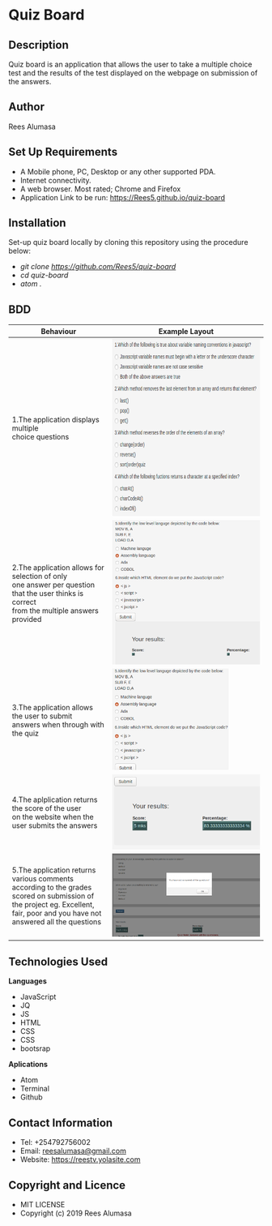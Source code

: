 # Quiz Board
## Description
Quiz board is an application that allows the user to take a multiple choice test and the results of the test displayed on the webpage on submission of the answers.
## Author
Rees Alumasa

## Set Up Requirements
* A Mobile phone, PC, Desktop or any other supported PDA.
* Internet connectivity.
* A web browser. Most rated; Chrome and Firefox
* Application Link to be run: https://Rees5.github.io/quiz-board
## Installation
Set-up quiz board locally by cloning this repository using the procedure below:

   * *git clone https://github.com/Rees5/quiz-board*
   * *cd quiz-board*
   * *atom .*


## BDD
| Behaviour | Example Layout |
| --- | --- |
| 1.The application displays multiple <br> choice questions | <img src="img/q1.png" height="350px" width="350"> |
| 2.The application allows for selection of only <br> one answer per question that the user thinks is correct <br> from the multiple answers provided | <img src="img/q2.png"> |
| 3.The application allows the user to submit <br> answers when through with the quiz | <img src="img/q3.png" height="200px"> |
| 4.The aplplication returns the score of the user <br> on the website when the user submits the answers | <img src="img/q4.png"> |
| 5.The application returns various comments<br>according to the grades scored on submission of<br>the project eg. Excellent, fair, poor and you have not answered all the questions | <img src="img/q5.png"> |

## Technologies Used
 **Languages**
 * JavaScript
  * JQ
  * JS
 * HTML
 * CSS
  * CSS
  * bootsrap

**Aplications**
* Atom
* Terminal
* Github

## Contact Information
* Tel: +254792756002
* Email: reesalumasa@gmail.com
* Website: https://reestv.yolasite.com

## Copyright and Licence
* MIT LICENSE
* Copyright (c) 2019 Rees Alumasa
